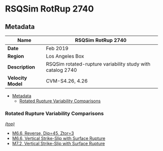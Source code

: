 # RSQSim RotRup 2740
## Metadata
| **Name** | RSQSim RotRup 2740 |
|-----|-----|
| **Date** | Feb 2019 |
| **Region** | Los Angeles Box |
| **Description** | RSQSim rotated-rupture variability study with catalog 2740 |
| **Velocity Model** | CVM-S4.26, 4.26 |

* [Metadata](#metadata)
  * [Rotated Rupture Variability Comparisons](#rotated-rupture-variability-comparisons)

### Rotated Rupture Variability Comparisons
*[(top)](#rsqsim-rotrup-2740)*

* [M6.6, Reverse, Dip=45, Ztor=3](rotated_ruptures_m6p6_reverse/)
* [M6.6, Vertical Strike-Slip with Surface Rupture](rotated_ruptures_m6p6_vert_ss_surface/)
* [M7.2, Vertical Strike-Slip with Surface Rupture](rotated_ruptures_m7p2_vert_ss_surface/)

